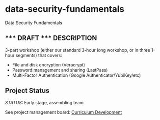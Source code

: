 # data-security-fundamentals
Data Security Fundamentals

## *** DRAFT *** DESCRIPTION

3-part workshop (either our standard 3-hour long workshop, or in three 1-hour segments) that covers:
- File and disk encryption (Veracrypt)
- Password management and sharing (LastPass)
- Multi-Factor Authentication (Google Authenticator/YubiKey/etc)

## Project Status

*STATUS:* Early stage, assembling team

See project management board: [Curriculum Development](https://github.com/dlab-berkeley/data-security-fundamentals/projects/1)
